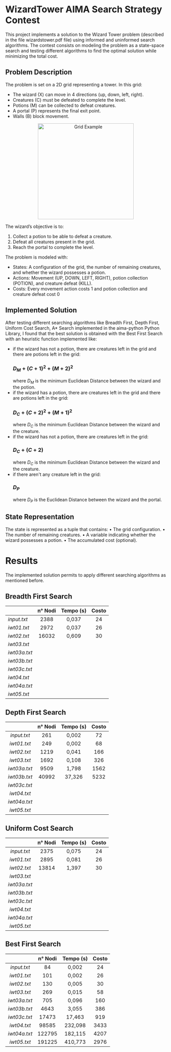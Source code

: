 # WizardTower AIMA Search Strategy Contest

This project implements a solution to the Wizard Tower problem (described in the file wizardstower.pdf file) using informed and uninformed search algorithms. 
The contest consists on modeling the problem as a state-space search and testing different algorithms to find the optimal solution while minimizing the total cost.

## Problem Description ##

The problem is set on a 2D grid representing a tower. In this grid:
- The wizard (X) can move in 4 directions (up, down, left, right).
- Creatures (C) must be defeated to complete the level.
- Potions (M) can be collected to defeat creatures.
- A portal (P) represents the final exit point.
- Walls (B) block movement.
  
<p align="center"> <img style="" src="https://github.com/user-attachments/assets/63a3c95e-cee0-455e-a227-08b82534cff2" alt="Grid Example" width="300"/></p>

The wizard’s objective is to:
1.	Collect a potion to be able to defeat a creature.
2.	Defeat all creatures present in the grid.
3.	Reach the portal to complete the level.

The problem is modeled with:
- States: A configuration of the grid, the number of remaining creatures, and whether the wizard possesses a potion.
- Actions: Movement (UP, DOWN, LEFT, RIGHT), potion collection (POTION), and creature defeat (KILL).
- Costs: Every movement action costs 1 and potion collection and creature defeat cost 0

## Implemented Solution ##

After testing different searching algorithms like Breadth First, Depth First, Uniform Cost Search, A* Search implemented in the aima-python Python Library, I found that the best solution is obtained with the Best First Search with an heuristic function implemented like:

- if the wizard has not a potion, there are creatures left in the grid and there are potions left in the grid:
  ### <h3>$D_M + (C+1)^2 + (M+2)^2$ ###  
  where $D_M$ is the minimum Euclidean Distance between the wizard and the potion.
- if the wizard has a potion, there are creatures left in the grid and there are potions left in the grid:
  ### $D_C+ (C+2)^2 + (M+1)^2$ ###
   where $D_C$ is the minimum Euclidean Distance between the wizard and the creature.
- if the wizard has not a potion, there are creatures left in the grid:
  ### $D_C+ (C+2)$ ###
  where $D_C$ is the minimum Euclidean Distance between the wizard and the creature.
- if there aren't any creature left in the grid:
  ### $D_P$ ###
  where $D_P$ is the Euclidean Distance between the wizard and the portal.

## State Representation ##

The state is represented as a tuple that contains:
	•	The grid configuration.
	•	The number of remaining creatures.
	•	A variable indicating whether the wizard possesses a potion.
	•	The accumulated cost (optional).

# Results #

The implemented solution permits to apply different searching algorithms as mentioned before. 

## Breadth First Search ##

|              | **n° Nodi** | **Tempo (s)** | **Costo** |
|--------------|:-----------:|:-------------:|:---------:|
| _input.txt_  |     2388    |     0,037     |     24    |
| _iwt01.txt_  |     2972    |     0,037     |     26    |
| _iwt02.txt_  |    16032    |     0,609     |     30    |
| _iwt03.txt_  |             |               |           |
| _iwt03a.txt_ |             |               |           |
| _iwt03b.txt_ |             |               |           |
| _iwt03c.txt_ |             |               |           |
| _iwt04.txt_  |             |               |           |
| _iwt04a.txt_ |             |               |           |
| _iwt05.txt_  |             |               |           |

## Depth First Search ##

|              | **n° Nodi** | **Tempo (s)** | **Costo** |
|:------------:|:-----------:|:-------------:|:---------:|
|  _input.txt_ |     261     |     0,002     |     72    |
|  _iwt01.txt_ |     249     |     0,002     |     68    |
|  _iwt02.txt_ |     1219    |     0,041     |    166    |
|  _iwt03.txt_ |     1692    |     0,108     |    326    |
| _iwt03a.txt_ |     9509    |     1,798     |    1562   |
| _iwt03b.txt_ |    40992    |     37,326    |    5232   |
| _iwt03c.txt_ |             |               |           |
|  _iwt04.txt_ |             |               |           |
| _iwt04a.txt_ |             |               |           |
|  _iwt05.txt_ |             |               |           |

## Uniform Cost Search ##

|              | **n° Nodi** | **Tempo (s)** | **Costo** |
|:------------:|:-----------:|:-------------:|:---------:|
|  _input.txt_ |     2375    |     0,075     |     24    |
|  _iwt01.txt_ |     2895    |     0,081     |     26    |
|  _iwt02.txt_ |    13814    |     1,397     |     30    |
|  _iwt03.txt_ |             |               |           |
| _iwt03a.txt_ |             |               |           |
| _iwt03b.txt_ |             |               |           |
| _iwt03c.txt_ |             |               |           |
|  _iwt04.txt_ |             |               |           |
| _iwt04a.txt_ |             |               |           |
|  _iwt05.txt_ |             |               |           |

## Best First Search ##

|              | **n° Nodi** | **Tempo (s)** | **Costo** |
|:------------:|:-----------:|:-------------:|:---------:|
|  _input.txt_ |      84     |     0,002     |     24    |
|  _iwt01.txt_ |     101     |     0,002     |     26    |
|  _iwt02.txt_ |     130     |     0,005     |     30    |
|  _iwt03.txt_ |     269     |     0,015     |     58    |
| _iwt03a.txt_ |     705     |     0,096     |    160    |
| _iwt03b.txt_ |     4643    |     3,055     |    386    |
| _iwt03c.txt_ |    17473    |     17,463    |    919    |
|  _iwt04.txt_ |    98585    |    232,098    |    3433   |
| _iwt04a.txt_ |    122795   |    182,115    |    4207   |
|  _iwt05.txt_ |    191225   |    410,773    |    2976   |

